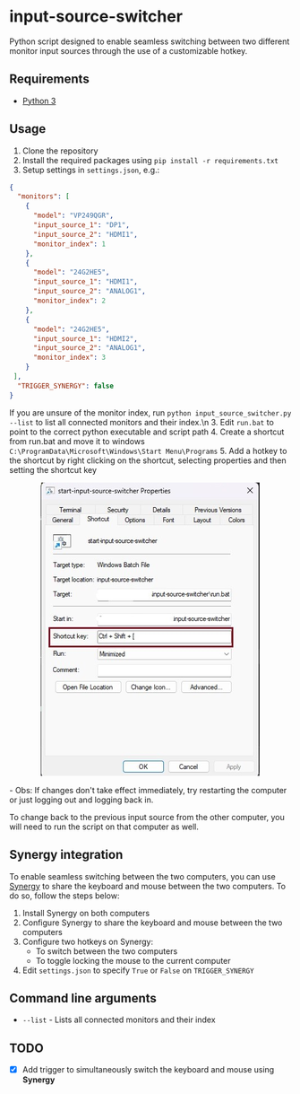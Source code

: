 # input-source-switcher
Python script designed to enable seamless switching between two different monitor input sources through the use of a customizable hotkey.

## Requirements
- [Python 3](https://www.python.org/downloads/)

## Usage
1. Clone the repository
2. Install the required packages using `pip install -r requirements.txt`
3. Setup settings in `settings.json`, e.g.:
```json
{
  "monitors": [
    {
      "model": "VP249QGR",
      "input_source_1": "DP1",
      "input_source_2": "HDMI1",
      "monitor_index": 1
    },
    {
      "model": "24G2HE5",
      "input_source_1": "HDMI1",
      "input_source_2": "ANALOG1",
      "monitor_index": 2
    },
    {
      "model": "24G2HE5",
      "input_source_1": "HDMI2",
      "input_source_2": "ANALOG1",
      "monitor_index": 3
    }
 ],
  "TRIGGER_SYNERGY": false
}
```
If you are unsure of the monitor index, run `python input_source_switcher.py --list` to list all connected monitors and their index.\n
3. Edit `run.bat` to point to the correct python executable and script path
4. Create a shortcut from run.bat and move it to windows `C:\ProgramData\Microsoft\Windows\Start Menu\Programs`
5. Add a hotkey to the shortcut by right clicking on the shortcut, selecting properties and then setting the shortcut key
  <p align="center">
    <img src="https://github.com/je4ngomes/input-source-switcher/blob/main/img/hotkey.jpg?raw=true" alt="Sublime's custom image"/>
  </p>
  - Obs: If changes don't take effect immediately, try restarting the computer or just logging out and logging back in.

To change back to the previous input source from the other computer, you will need to run the script on that computer as well.

## Synergy integration
To enable seamless switching between the two computers, you can use [Synergy](https://github.com/DEAKSoftware/Synergy-Binaries) to share the keyboard and mouse between the two computers. To do so, follow the steps below:
1. Install Synergy on both computers
2. Configure Synergy to share the keyboard and mouse between the two computers
3. Configure two hotkeys on Synergy:
    - To switch between the two computers
    - To toggle locking the mouse to the current computer
4. Edit `settings.json` to specify `True` or `False` on `TRIGGER_SYNERGY`

## Command line arguments
- `--list` - Lists all connected monitors and their index

## TODO
  - [x] Add trigger to simultaneously switch the keyboard and mouse using **Synergy**
